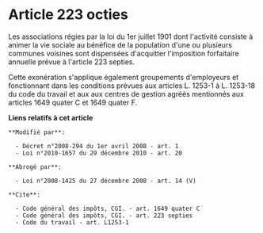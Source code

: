 # Article 223 octies

Les associations régies par la loi du 1er juillet 1901 dont l'activité consiste à animer la vie sociale au bénéfice de la
population d'une ou plusieurs communes voisines sont dispensées d'acquitter l'imposition forfaitaire annuelle prévue à
l'article 223 septies. 

Cette exonération s'applique également groupements d'employeurs et fonctionnant dans les conditions prévues aux articles L.
1253-1 à L. 1253-18 du code du travail et aux aux centres de gestion agréés mentionnés aux articles 1649 quater C et 1649
quater F.

**Liens relatifs à cet article**

	**Modifié par**:

	  - Décret n°2008-294 du 1er avril 2008 - art. 1
	  - Loi n°2010-1657 du 29 décembre 2010 - art. 20

	**Abrogé par**:

	  - Loi n°2008-1425 du 27 décembre 2008 - art. 14 (V)

	**Cite**:

	  - Code général des impôts, CGI. - art. 1649 quater C
	  - Code général des impôts, CGI. - art. 223 septies
	  - Code du travail - art. L1253-1
